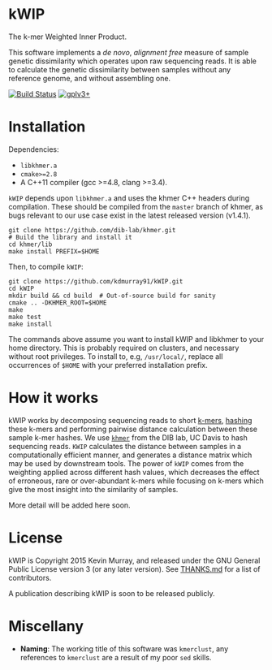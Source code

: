 kWIP
====

The k-mer Weighted Inner Product.

This software implements a *de novo*, *alignment free* measure of sample
genetic dissimilarity which operates upon raw sequencing reads. It is able to
calculate the genetic dissimilarity between samples without any reference
genome, and without assembling one.

[![Build Status](http://biojenkins.anu.edu.au/job/kmerclust/badge/icon)](http://biojenkins.anu.edu.au/job/kmerclust/)
[![gplv3+](https://img.shields.io/badge/license-GPLv3-blue.svg)](https://www.gnu.org/licenses/gpl.html)


Installation
============

Dependencies:

- `libkhmer.a`
- `cmake>=2.8`
- A C++11 compiler (gcc >=4.8, clang >=3.4).

`kWIP` depends upon `libkhmer.a` and uses the khmer C++ headers during
compilation. These should be compiled from the `master` branch of khmer, as
bugs relevant to our use case exist in the latest released version (v1.4.1).

    git clone https://github.com/dib-lab/khmer.git
    # Build the library and install it
    cd khmer/lib
    make install PREFIX=$HOME

Then, to compile `kWIP`:

    git clone https://github.com/kdmurray91/kWIP.git
    cd kWIP
    mkdir build && cd build  # Out-of-source build for sanity
    cmake .. -DKHMER_ROOT=$HOME
    make
    make test
    make install

The commands above assume you want to install kWIP and libkhmer to your
home directory. This is probably required on clusters, and necessary without
root privileges. To install to, e.g, `/usr/local/`, replace all occurrences of
`$HOME` with your preferred installation prefix.


How it works
============

kWIP works by decomposing sequencing reads to short
[k-mers](https://en.wikipedia.org/wiki/K-mer),
[hashing](https://en.wikipedia.org/wiki/Hash_function) these k-mers and
performing pairwise distance calculation between these sample k-mer hashes. We
use [`khmer`](https://github.com/dib-lab/khmer) from the DIB lab, UC Davis to
hash sequencing reads. `KWIP` calculates the distance between samples in a
computationally efficient manner, and generates a distance matrix which may be
used by downstream tools. The power of `kWIP` comes from the weighting applied
across different hash values, which decreases the effect of erroneous, rare or
over-abundant k-mers while focusing on k-mers which give the most insight into
the similarity of samples.

More detail will be added here soon.


License
=======

kWIP is Copyright 2015 Kevin Murray, and released under the GNU General Public
License version 3 (or any later version). See [THANKS.md](./THANKS.md) for a
list of contributors.

A publication describing kWIP is soon to be released publicly.


Miscellany
==========

- **Naming**: The working title of this software was `kmerclust`, any
  references to `kmerclust` are a result of my poor `sed` skills.
